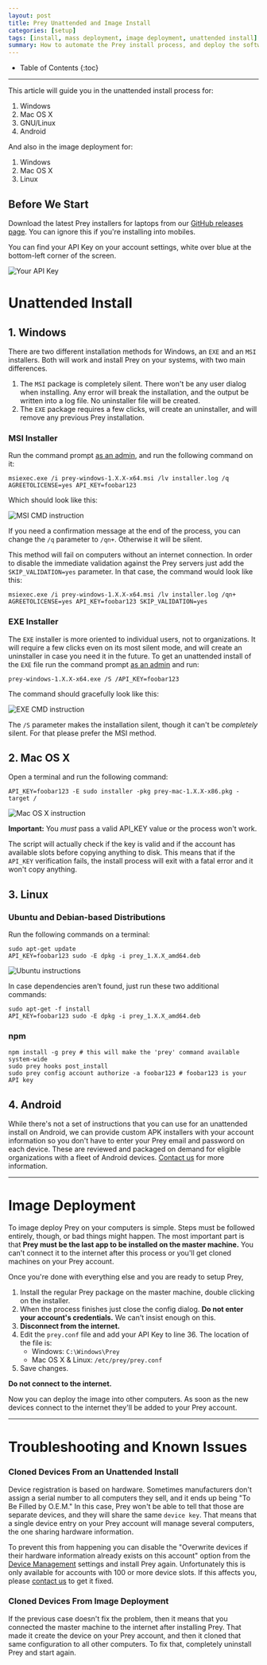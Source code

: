 ```yaml
---
layout: post
title: Prey Unattended and Image Install
categories: [setup]
tags: [install, mass deployment, image deployment, unattended install]
summary: How to automate the Prey install process, and deploy the software on a fleet of devices.  
---
```

* Table of Contents
{:toc}
* * *

This article will guide you in the unattended install process for:

1. Windows
2. Mac OS X
3. GNU/Linux
4. Android

And also in the image deployment for:

1. Windows
2. Mac OS X
3. Linux

## Before We Start

Download the latest Prey installers for laptops from our [GitHub releases page][prey-node-releases]. You can ignore this if you're installing into mobiles.

You can find your API Key on your account settings, white over blue at the bottom-left corner of the screen.

![Your API Key](/_images/2015-03-26-prey-unattended-install-for-mass-deployment-1.png)

# Unattended Install

## 1. Windows

There are two different installation methods for Windows, an `EXE` and an `MSI` installers. Both will work and install Prey on your systems, with two main differences.

1. The `MSI` package is completely silent. There won't be any user dialog when installing. Any error will break the installation, and the output be written into a log file. No uninstaller file will be created.
2. The `EXE` package requires a few clicks, will create an uninstaller, and will remove any previous Prey installation.

### MSI Installer

Run the command prompt [as an admin][admin-cmd], and run the following command on it:

    msiexec.exe /i prey-windows-1.X.X-x64.msi /lv installer.log /q AGREETOLICENSE=yes API_KEY=foobar123

Which should look like this:

![MSI CMD instruction](/_images/2015-03-26-prey-unattended-install-for-mass-deployment-2.png)

If you need a confirmation message at the end of the process, you can change the `/q` parameter to `/qn+`. Otherwise it will be silent.

This method will fail on computers without an internet connection. In order to disable the immediate validation against the Prey servers just add the `SKIP_VALIDATION=yes` parameter. In that case, the command would look like this:

    msiexec.exe /i prey-windows-1.X.X-x64.msi /lv installer.log /qn+ AGREETOLICENSE=yes API_KEY=foobar123 SKIP_VALIDATION=yes

### EXE Installer

The `EXE` installer is more oriented to individual users, not to organizations. It will require a few clicks even on its most silent mode, and will create an uninstaller in case you need it in the future. To get an unattended install of the `EXE` file run the command prompt [as an admin][admin-cmd] and run:

    prey-windows-1.X.X-x64.exe /S /API_KEY=foobar123

The command should gracefully look like this:

![EXE CMD instruction](/_images/2015-03-26-prey-unattended-install-for-mass-deployment-3.png)

The `/S` parameter makes the installation silent, though it can't be *completely* silent. For that please prefer the MSI method.

## 2. Mac OS X

Open a terminal and run the following command:

    API_KEY=foobar123 -E sudo installer -pkg prey-mac-1.X.X-x86.pkg -target /

![Mac OS X instruction](/_images/2015-03-26-prey-unattended-install-for-mass-deployment-4.png)

**Important:** You *must* pass a valid API_KEY value or the process won't work.

The script will actually check if the key is valid and if the account has available slots before copying anything to disk. This means that if the `API_KEY` verification fails, the install process will exit with a fatal error and it won't copy anything.

## 3. Linux

### Ubuntu and Debian-based Distributions

Run the following commands on a terminal:

    sudo apt-get update
    API_KEY=foobar123 sudo -E dpkg -i prey_1.X.X_amd64.deb

![Ubuntu instructions](/_images/2015-03-26-prey-unattended-install-for-mass-deployment-5.png)

In case dependencies aren't found, just run these two additional commands:

    sudo apt-get -f install
    API_KEY=foobar123 sudo -E dpkg -i prey_1.X.X_amd64.deb

### npm

    npm install -g prey # this will make the 'prey' command available system-wide
    sudo prey hooks post_install
    sudo prey config account authorize -a foobar123 # foobar123 is your API key

## 4. Android

While there's not a set of instructions that you can use for an unattended install on Android, we can provide custom APK installers with your account information so you don't have to enter your Prey email and password on each device. These are reviewed and packaged on demand for eligible organizations with a fleet of Android devices. [Contact us][contact-form] for more information.

******************************

# Image Deployment

To image deploy Prey on your computers is simple. Steps must be followed entirely, though, or bad things might happen. The most important part is that **Prey must be the last app to be installed on the master machine.** You can't connect it to the internet after this process or you'll get cloned machines on your Prey account.

Once you're done with everything else and you are ready to setup Prey,

1. Install the regular Prey package on the master machine, double clicking on the installer.
2. When the process finishes just close the config dialog. **Do not enter your account's credentials.** We can't insist enough on this.
3. **Disconnect from the internet.**
4. Edit the `prey.conf` file and add your API Key to line 36. The location of the file is:
	- Windows: `C:\Windows\Prey`
	- Mac OS X & Linux: `/etc/prey/prey.conf`
5. Save changes.

**Do not connect to the internet.**

Now you can deploy the image into other computers. As soon as the new devices connect to the internet they'll be added to your Prey account.

******************************

# Troubleshooting and Known Issues

### Cloned Devices From an Unattended Install

Device registration is based on hardware. Sometimes manufacturers don't assign a serial number to all computers they sell, and it ends up being "To Be Filled by O.E.M." In this case, Prey won't be able to tell that those are separate devices, and they will share the same `device key`. That means that a single device entry on your Prey account will manage several computers, the one sharing hardware information.

To prevent this from happening you can disable the "Overwrite devices if their hardware information already exists on this account" option from the [Device Management][device-management] settings and install Prey again. Unfortunately this is only available for accounts with 100 or more device slots. If this affects you, please [contact us][contact-form] to get it fixed.

### Cloned Devices From Image Deployment

If the previous case doesn't fix the problem, then it means that you connected the master machine to the internet after installing Prey. That made it create the device on your Prey account, and then it cloned that same configuration to all other computers. To fix that, completely uninstall Prey and start again.

[support-home]: /help "Prey Support"
[prey-account]: https://panel.preyproject.com/ "Prey account"
[download]: https://preyproject.com/download "Download Prey"
[recoveries]: https://preyproject.com/blog/cat/recoveries "Prey recovery stories"
[recommended-settings]: # "Prey recommended settings"
[sign-up]: https://panel.preyproject.com/signup "Signup to Prey"
[appstore]: https://itunes.apple.com/app/id456755037 "Prey for iPhone, iPad, and iPod"
[google-play]: https://play.google.com/store/apps/details?id=com.prey "Prey for Android"
[contact-form]: # "Prey contact"
[plans]: https://preyproject.com/plans "Prey Pro"
[subscribe]: https://panel.preyproject.com/settings/account "Subscribe to Prey"
[business]: https://preyproject.com/business/ "Prey for Business"
[education]: https://preyproject.com/education/ "Prey for Education"
[prey-node-releases]: https://github.com/prey/prey-node-client/releases
[admin-cmd]: https://www.youtube.com/watch?v=EohzkYPV6nI
[device-management]: https://panel.preyproject.com/settings/devices
